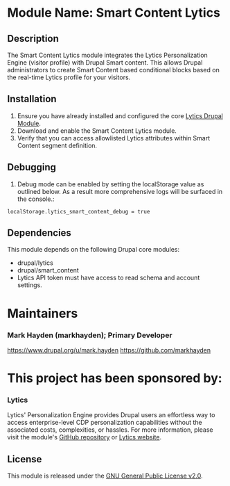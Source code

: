 # Module Name: Smart Content Lytics

## Description
The Smart Content Lytics module integrates the Lytics Personalization Engine (visitor profile) with Drupal Smart content. This allows Drupal administrators to create Smart Content based conditional blocks based on the real-time Lytics profile for your visitors.

## Installation
1. Ensure you have already installed and configured the core [Lytics Drupal Module](https://www.drupal.org/project/lytics).
1. Download and enable the Smart Content Lytics module.
2. Verify that you can access allowlisted Lytics attributes within Smart Content segment definition.

## Debugging
1. Debug mode can be enabled by setting the localStorage value as outlined below. As a result more comprehensive logs will be surfaced in the console.:
  ```
  localStorage.lytics_smart_content_debug = true
  ```

## Dependencies
This module depends on the following Drupal core modules:
- drupal/lytics
- drupal/smart_content
- Lytics API token must have access to read schema and account settings.

# Maintainers
### Mark Hayden (markhayden); Primary Developer
https://www.drupal.org/u/mark.hayden
https://github.com/markhayden

# This project has been sponsored by:
### Lytics
Lytics' Personalization Engine provides Drupal users an effortless way to access enterprise-level CDP personalization capabilities without the associated costs, complexities, or hassles.
For more information, please visit the module's [GitHub repository](https://github.com/lytics/smart_content_lytics) or [Lytics website](https://www.lytics.com/personalization-engine-pantheon/).

## License
This module is released under the [GNU General Public License v2.0](https://www.gnu.org/licenses/old-licenses/gpl-2.0.html).